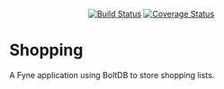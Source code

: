 <p align="center">
  <a href="https://github.com/Bluebugs/shopping/actions"><img src="https://github.com/Bluebugs/shopping/workflows/Platform%20Tests/badge.svg" alt="Build Status" /></a>
  <a href='https://coveralls.io/github.com/Bluebugs/shopping?branch=main'><img src='https://coveralls.io/repos/github.com/Bluebugs/shopping/badge.svg?branch=main' alt='Coverage Status' /></a>
</p>

# Shopping
A Fyne application using BoltDB to store shopping lists.

